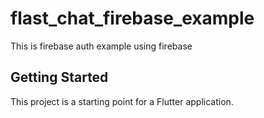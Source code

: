 # flast_chat_firebase_example

This is firebase auth example using firebase

## Getting Started

This project is a starting point for a Flutter application.


